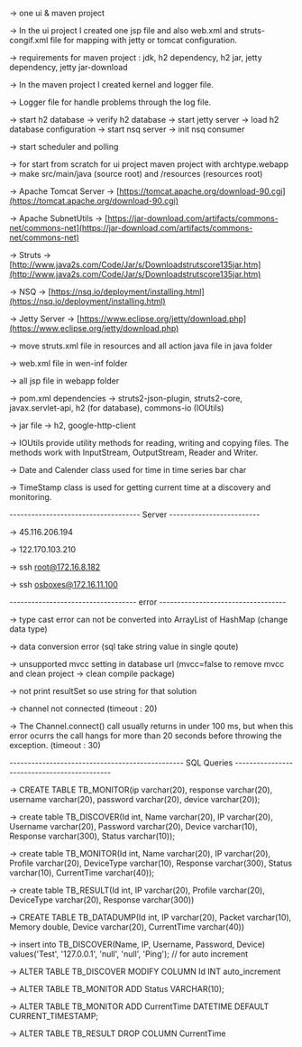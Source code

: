 -> one ui & maven project

-> In the ui project I created one jsp file and also web.xml and struts-congif.xml file for mapping with jetty or tomcat configuration.

-> requirements for maven project : jdk, h2 dependency, h2 jar, jetty dependency, jetty jar-download
 
-> In the maven project I created kernel and logger file. 

-> Logger file for handle problems through the log file. 

-> start h2 database -> verify h2 database -> start jetty server -> load h2 database configuration -> start nsq server -> init nsq consumer

-> start scheduler and polling

-> for start from scratch for ui project maven project with archtype.webapp -> make src/main/java (source root) and /resources (resources root)

-> Apache Tomcat Server → [https://tomcat.apache.org/download-90.cgi](https://tomcat.apache.org/download-90.cgi) 

-> Apache SubnetUtils → [https://jar-download.com/artifacts/commons-net/commons-net](https://jar-download.com/artifacts/commons-net/commons-net)

-> Struts → [http://www.java2s.com/Code/Jar/s/Downloadstrutscore135jar.htm](http://www.java2s.com/Code/Jar/s/Downloadstrutscore135jar.htm)

-> NSQ → [https://nsq.io/deployment/installing.html](https://nsq.io/deployment/installing.html) 

-> Jetty Server → [https://www.eclipse.org/jetty/download.php](https://www.eclipse.org/jetty/download.php)

-> move struts.xml file in resources and all action java file in java folder

-> web.xml file in wen-inf folder

-> all jsp file in webapp folder

-> pom.xml dependencies -> struts2-json-plugin, struts2-core, javax.servlet-api, h2 (for database), commons-io (IOUtils)

-> jar file -> h2, google-http-client

-> IOUtils provide utility methods for reading, writing and copying files. The methods work with InputStream, OutputStream, Reader and Writer.

-> Date and Calender class used for time in time series bar char

-> TimeStamp class is used for getting current time at a discovery and monitoring.   

------------------------------------ Server -------------------------

-> 45.116.206.194

-> 122.170.103.210

-> ssh root@172.16.8.182

-> ssh osboxes@172.16.11.100

----------------------------------- error -----------------------------------

-> type cast error can not be converted into ArrayList of HashMap (change data type)

-> data conversion error (sql take string value in single qoute)

-> unsupported mvcc setting in database url (mvcc=false to remove mvcc and clean project -> clean compile package)

-> not print resultSet so use string for that solution

-> channel not connected (timeout : 20) 

-> The Channel.connect() call usually returns in under 100 ms, but when this error ocurrs the call hangs for more than 20 seconds before throwing the exception. (timeout : 30)

------------------------------------------------ SQL Queries --------------------------------------------

-> CREATE TABLE TB_MONITOR(ip varchar(20), response varchar(20), username varchar(20), password varchar(20), device varchar(20));

-> create table TB_DISCOVER(Id int, Name varchar(20), IP varchar(20), Username varchar(20), Password varchar(20), Device varchar(10), Response varchar(300), Status varchar(10));

-> create table TB_MONITOR(Id int, Name varchar(20), IP varchar(20), Profile varchar(20), DeviceType varchar(10), Response varchar(300), Status varchar(10), CurrentTime varchar(40));

-> create table TB_RESULT(Id int, IP varchar(20), Profile varchar(20), DeviceType varchar(20), Response varchar(300))

-> CREATE TABLE TB_DATADUMP(Id int, IP varchar(20), Packet varchar(10), Memory double, Device varchar(20), CurrentTime varchar(40))

-> insert into TB_DISCOVER(Name, IP, Username, Password, Device) values('Test', '127.0.0.1', 'null', 'null', 'Ping'); // for auto increment

-> ALTER TABLE TB_DISCOVER MODIFY COLUMN Id INT auto_increment

-> ALTER TABLE TB_MONITOR ADD Status VARCHAR(10);

-> ALTER TABLE TB_MONITOR ADD CurrentTime DATETIME DEFAULT CURRENT_TIMESTAMP;

-> ALTER TABLE TB_RESULT DROP COLUMN CurrentTime
